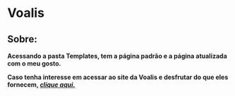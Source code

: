 # Voalis

## Sobre:

**Acessando a pasta Templates, tem a página padrão e a página atualizada com o meu gosto.**

**Caso tenha interesse em acessar ao site da Voalis e desfrutar do que eles fornecem, *[clique aqui.](https://voalis.com/)***